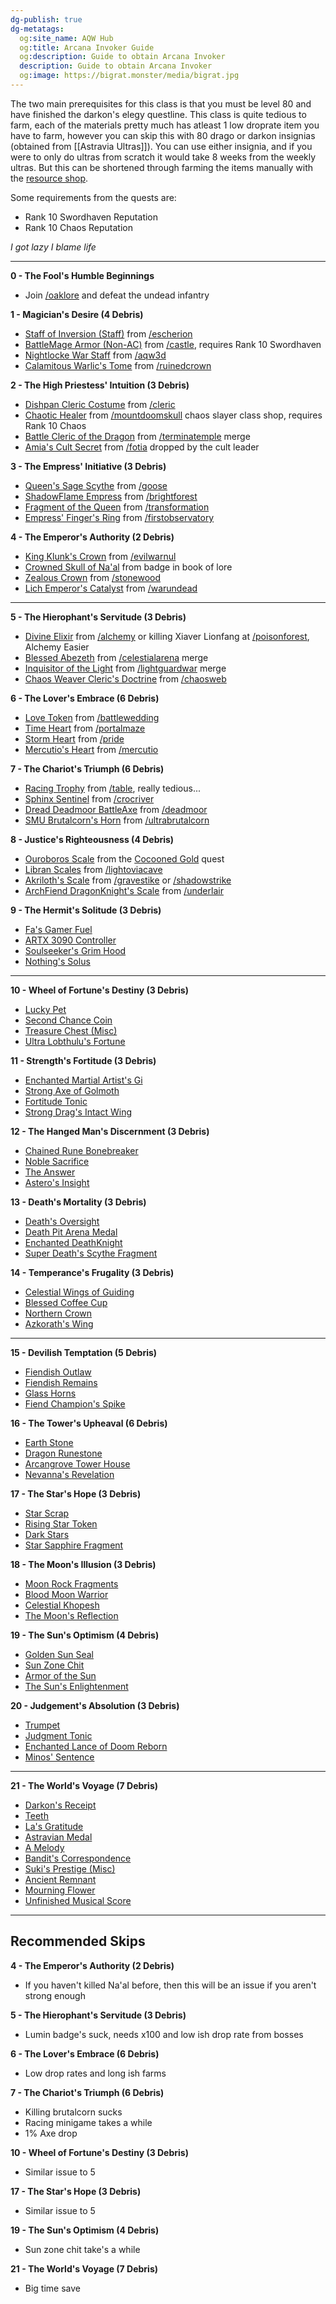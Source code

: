 ```yaml
---
dg-publish: true
dg-metatags:
  og:site_name: AQW Hub
  og:title: Arcana Invoker Guide
  og:description: Guide to obtain Arcana Invoker
  description: Guide to obtain Arcana Invoker
  og:image: https://bigrat.monster/media/bigrat.jpg
---
```

The two main prerequisites for this class is that you must be level 80 and have finished the darkon's elegy questline. This class is quite tedious to farm, each of the materials pretty much has atleast 1 low droprate item you have to farm, however you can skip this with 80 drago or darkon insignias (obtained from [[Astravia Ultras]]). You can use either insignia, and if you were to only do ultras from scratch it would take 8 weeks from the weekly ultras. But this can be shortened through farming the items manually with the [resource shop](http://aqwwiki.wikidot.com/arcana-invoker-resource-shop).

Some requirements from the quests are:
- Rank 10 Swordhaven Reputation
- Rank 10 Chaos Reputation

*I got lazy I blame life*

---

**0 - The Fool's Humble Beginnings**
- Join [/oaklore](http://aqwwiki.wikidot.com/oaklore) and defeat the undead infantry

**1 - Magician's Desire (4 Debris)**
- [Staff of Inversion (Staff)](http://aqwwiki.wikidot.com/staff-of-inversion-staff) from [/escherion](http://aqwwiki.wikidot.com/escherion-s-tower)
- [BattleMage Armor (Non-AC)](http://aqwwiki.wikidot.com/battlemage-armor-non-ac) from [/castle](http://aqwwiki.wikidot.com/swordhaven-castle-location), requires Rank 10 Swordhaven
- [Nightlocke War Staff](http://aqwwiki.wikidot.com/nightlocke-war-staff) from [/aqw3d](http://aqwwiki.wikidot.com/3d-battleon)
- [Calamitous Warlic's Tome](http://aqwwiki.wikidot.com/calamitous-warlic-s-tome) from [/ruinedcrown](http://aqwwiki.wikidot.com/ruined-crown)

**2 - The High Priestess' Intuition (3 Debris)**
- [Dishpan Cleric Costume](http://aqwwiki.wikidot.com/dishpan-cleric-costume) from [/cleric](http://aqwwiki.wikidot.com/cleric)
- [Chaotic Healer](http://aqwwiki.wikidot.com/chaotic-healer) from [/mountdoomskull](http://aqwwiki.wikidot.com/mount-doomskull-location) chaos slayer class shop, requires Rank 10 Chaos
- [Battle Cleric of the Dragon](http://aqwwiki.wikidot.com/battle-cleric-of-the-dragon) from [/terminatemple](http://aqwwiki.wikidot.com/termina-temple) merge
- [Amia's Cult Secret](http://aqwwiki.wikidot.com/amia-s-cult-secret) from [/fotia](http://aqwwiki.wikidot.com/fotia) dropped by the cult leader

**3 - The Empress' Initiative (3 Debris)**
- [Queen's Sage Scythe](http://aqwwiki.wikidot.com/queen-s-sage-scythe) from [/goose](http://aqwwiki.wikidot.com/cysero-s-secret)
- [ShadowFlame Empress](http://aqwwiki.wikidot.com/shadowflame-empress) from [/brightforest](http://aqwwiki.wikidot.com/brightforest-merge)
- [Fragment of the Queen](http://aqwwiki.wikidot.com/fragment-of-the-queen) from [/transformation](http://aqwwiki.wikidot.com/transformation)
- [Empress' Finger's Ring](http://aqwwiki.wikidot.com/empress-finger-s-ring) from [/firstobservatory](http://aqwwiki.wikidot.com/first-observatory)

**4 - The Emperor's Authority (2 Debris)**
- [King Klunk's Crown](http://aqwwiki.wikidot.com/king-klunk-s-crown) from [/evilwarnul](http://aqwwiki.wikidot.com/evil-war-nulgath)
- [Crowned Skull of Na'al](http://aqwwiki.wikidot.com/crowned-skull-of-na-al) from badge in book of lore
- [Zealous Crown](http://aqwwiki.wikidot.com/zealous-crown) from [/stonewood](http://aqwwiki.wikidot.com/stonewood)
- [Lich Emperor's Catalyst](http://aqwwiki.wikidot.com/lich-emperor-s-catalyst) from [/warundead](http://aqwwiki.wikidot.com/undead-war-location)

---

**5 - The Hierophant's Servitude (3 Debris)**
- [Divine Elixir](http://aqwwiki.wikidot.com/divine-elixir) from [/alchemy](http://aqwwiki.wikidot.com/alchemy-location) or killing Xiaver Lionfang at [/poisonforest](http://aqwwiki.wikidot.com/poison-forest), Alchemy Easier
- [Blessed Abezeth](http://aqwwiki.wikidot.com/blessed-abezeth) from [/celestialarena](http://aqwwiki.wikidot.com/blessed-abezeth) merge
- [Inquisitor of the Light](http://aqwwiki.wikidot.com/inquisitor-of-the-light) from [/lightguardwar](http://aqwwiki.wikidot.com/lightguard-war-location) merge
- [Chaos Weaver Cleric's Doctrine](http://aqwwiki.wikidot.com/chaos-weaver-cleric-s-doctrine) from [/chaosweb](http://aqwwiki.wikidot.com/chaos-web)

**6 - The Lover's Embrace (6 Debris)**
- [Love Token](http://aqwwiki.wikidot.com/love-token) from [/battlewedding](http://aqwwiki.wikidot.com/battle-wedding)
- [Time Heart](http://aqwwiki.wikidot.com/time-heart) from [/portalmaze](http://aqwwiki.wikidot.com/paradox-portal)
- [Storm Heart](http://aqwwiki.wikidot.com/storm-heart) from [/pride](http://aqwwiki.wikidot.com/pride)
- [Mercutio's Heart](http://aqwwiki.wikidot.com/mercutio-s-heart) from [/mercutio](http://aqwwiki.wikidot.com/mercutio-location)

**7 - The Chariot's Triumph (6 Debris)**
- [Racing Trophy](http://aqwwiki.wikidot.com/racing-trophy) from [/table](http://aqwwiki.wikidot.com/table-location), really tedious...
- [Sphinx Sentinel](http://aqwwiki.wikidot.com/sphinx-sentinel) from [/crocriver](http://aqwwiki.wikidot.com/crocodile-river)
- [Dread Deadmoor BattleAxe](http://aqwwiki.wikidot.com/dread-deadmoor-battleaxe) from [/deadmoor](http://aqwwiki.wikidot.com/deadmoor)
- [SMU Brutalcorn's Horn](http://aqwwiki.wikidot.com/smu-brutalcorn-s-horn) from [/ultrabrutalcorn](http://aqwwiki.wikidot.com/ultra-brutalcorn-location) 

**8 - Justice's Righteousness (4 Debris)**
- [Ouroboros Scale](http://aqwwiki.wikidot.com/ouroboros-scale) from the [Cocooned Gold](http://aqwwiki.wikidot.com/brentan-s-quests#Camlan) quest
- [Libran Scales](http://aqwwiki.wikidot.com/libran-scales) from [/lightoviacave](http://aqwwiki.wikidot.com/lightovia-cave)
- [Akriloth's Scale](http://aqwwiki.wikidot.com/akriloth-s-scale) from [/gravestike](http://aqwwiki.wikidot.com/gravestrike) or [/shadowstrike](http://aqwwiki.wikidot.com/shadowstrike)
- [ArchFiend DragonKnight's Scale](http://aqwwiki.wikidot.com/archfiend-dragonknight-s-scale) from [/underlair](http://aqwwiki.wikidot.com/underlair)

**9 - The Hermit's Solitude (3 Debris)**
- [Fa's Gamer Fuel](http://aqwwiki.wikidot.com/fa-s-gamer-fuel)
- [ARTX 3090 Controller](http://aqwwiki.wikidot.com/artx-3090-controller)
- [Soulseeker's Grim Hood](http://aqwwiki.wikidot.com/soulseeker-s-grim-hood)
- [Nothing's Solus](http://aqwwiki.wikidot.com/nothing-s-solus)

---

**10 - Wheel of Fortune's Destiny (3 Debris)**
- [Lucky Pet](http://aqwwiki.wikidot.com/lucky-pet)
- [Second Chance Coin](http://aqwwiki.wikidot.com/second-chance-coin)   
- [Treasure Chest (Misc)](http://aqwwiki.wikidot.com/treasure-chest-misc)   
- [Ultra Lobthulu's Fortune](http://aqwwiki.wikidot.com/ultra-lobthulu-s-fortune) 

**11 - Strength's Fortitude (3 Debris)**
- [Enchanted Martial Artist's Gi](http://aqwwiki.wikidot.com/enchanted-martial-artist-s-gi)
- [Strong Axe of Golmoth](http://aqwwiki.wikidot.com/strong-axe-of-golmoth)
- [Fortitude Tonic](http://aqwwiki.wikidot.com/fortitude-tonic) 
- [Strong Drag's Intact Wing](http://aqwwiki.wikidot.com/strong-drag-s-intact-wing)

**12 - The Hanged Man's Discernment (3 Debris)**
- [Chained Rune Bonebreaker](http://aqwwiki.wikidot.com/chained-rune-bonebreaker)
- [Noble Sacrifice](http://aqwwiki.wikidot.com/noble-sacrifice)
- [The Answer](http://aqwwiki.wikidot.com/the-answer)
- [Astero's Insight](http://aqwwiki.wikidot.com/astero-s-insight)

**13 - Death's Mortality (3 Debris)**
- [Death's Oversight](http://aqwwiki.wikidot.com/death-s-oversight)
- [Death Pit Arena Medal](http://aqwwiki.wikidot.com/death-pit-arena-medal) 
- [Enchanted DeathKnight](http://aqwwiki.wikidot.com/enchanted-deathknight)
- [Super Death's Scythe Fragment](http://aqwwiki.wikidot.com/super-death-s-scythe-fragment)

**14 - Temperance's Frugality (3 Debris)**
- [Celestial Wings of Guiding](http://aqwwiki.wikidot.com/celestial-wings-of-guiding) 
- [Blessed Coffee Cup](http://aqwwiki.wikidot.com/blessed-coffee-cup)
- [Northern Crown](http://aqwwiki.wikidot.com/northern-crown)
- [Azkorath's Wing](http://aqwwiki.wikidot.com/azkorath-s-wing)

---

**15 - Devilish Temptation (5 Debris)**
- [Fiendish Outlaw](http://aqwwiki.wikidot.com/fiendish-outlaw) 
- [Fiendish Remains](http://aqwwiki.wikidot.com/fiendish-remains) 
- [Glass Horns](http://aqwwiki.wikidot.com/glass-horns) 
- [Fiend Champion's Spike](http://aqwwiki.wikidot.com/fiend-champion-s-spike)

**16 - The Tower's Upheaval (6 Debris)**
- [Earth Stone](http://aqwwiki.wikidot.com/earth-stone)
- [Dragon Runestone](http://aqwwiki.wikidot.com/dragon-runestone)
- [Arcangrove Tower House](http://aqwwiki.wikidot.com/arcangrove-tower-house)
- [Nevanna's Revelation](http://aqwwiki.wikidot.com/nevanna-s-revelation)

**17 - The Star's Hope (3 Debris)**
- [Star Scrap](http://aqwwiki.wikidot.com/star-scrap) 
- [Rising Star Token](http://aqwwiki.wikidot.com/rising-star-token) 
- [Dark Stars](http://aqwwiki.wikidot.com/dark-stars) 
- [Star Sapphire Fragment](http://aqwwiki.wikidot.com/star-sapphire-fragment)

**18 - The Moon's Illusion (3 Debris)**
- [Moon Rock Fragments](http://aqwwiki.wikidot.com/moon-rock-fragments) 
- [Blood Moon Warrior](http://aqwwiki.wikidot.com/blood-moon-warrior)
- [Celestial Khopesh](http://aqwwiki.wikidot.com/celestial-khopesh)
- [The Moon's Reflection](http://aqwwiki.wikidot.com/the-moon-s-reflection)

**19 - The Sun's Optimism (4 Debris)**
- [Golden Sun Seal](http://aqwwiki.wikidot.com/golden-sun-seal) 
- [Sun Zone Chit](http://aqwwiki.wikidot.com/sun-zone-chit) 
- [Armor of the Sun](http://aqwwiki.wikidot.com/armor-of-the-sun) 
- [The Sun's Enlightenment](http://aqwwiki.wikidot.com/the-sun-s-enlightenment)

**20 - Judgement's Absolution (3 Debris)**
- [Trumpet](http://aqwwiki.wikidot.com/trumpet) 
- [Judgment Tonic](http://aqwwiki.wikidot.com/judgment-tonic) 
- [Enchanted Lance of Doom Reborn](http://aqwwiki.wikidot.com/enchanted-lance-of-doom-reborn) 
- [Minos' Sentence](http://aqwwiki.wikidot.com/minos-sentence) 

---

**21 - The World's Voyage (7 Debris)**
- [Darkon's Receipt](http://aqwwiki.wikidot.com/darkon-s-receipt) 
- [Teeth](http://aqwwiki.wikidot.com/teeth) 
- [La's Gratitude](http://aqwwiki.wikidot.com/la-s-gratitude)
- [Astravian Medal](http://aqwwiki.wikidot.com/astravian-medal) 
- [A Melody](http://aqwwiki.wikidot.com/a-melody) 
- [Bandit's Correspondence](http://aqwwiki.wikidot.com/bandit-s-correspondence) 
- [Suki's Prestige (Misc)](http://aqwwiki.wikidot.com/suki-s-prestige-misc)   
- [Ancient Remnant](http://aqwwiki.wikidot.com/ancient-remnant) 
- [Mourning Flower](http://aqwwiki.wikidot.com/mourning-flower) 
- [Unfinished Musical Score](http://aqwwiki.wikidot.com/unfinished-musical-score)

---

## Recommended Skips
**4 - The Emperor's Authority (2 Debris)**
- If you haven't killed Na'al before, then this will be an issue if you aren't strong enough

**5 - The Hierophant's Servitude (3 Debris)**
- Lumin badge's suck, needs x100 and low ish drop rate from bosses

**6 - The Lover's Embrace (6 Debris)**
- Low drop rates and long ish farms

**7 - The Chariot's Triumph (6 Debris)**
- Killing brutalcorn sucks
- Racing minigame takes a while
- 1% Axe drop

**10 - Wheel of Fortune's Destiny (3 Debris)**
- Similar issue to 5

**17 - The Star's Hope (3 Debris)**
- Similar issue to 5

**19 - The Sun's Optimism (4 Debris)**
- Sun zone chit take's a while

**21 - The World's Voyage (7 Debris)**
- Big time save